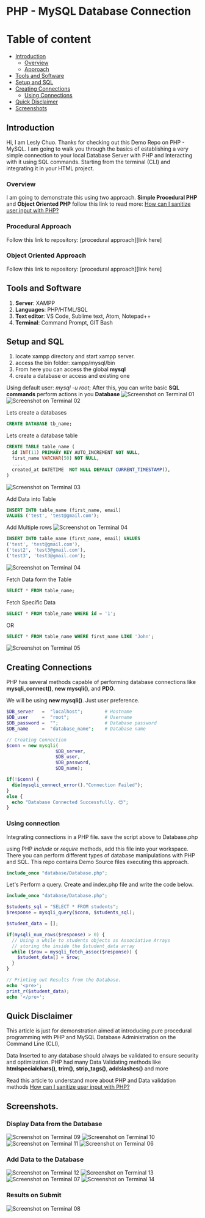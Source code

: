 # PHP - MySQL Database Connection

# Table of content

- [Introduction](#introduction)
  - [Overview](#overview)
  - [Approach](#procedural-approach)
- [Tools and Software](#tools-and-software)
- [Setup and SQL](#setup-and-sql)
- [Creating Connections](#creating-connections)
  - [Using Connections](#using-connections)
- [Quick Disclaimer](#quick-disclaimer)
- [Screenshots](#screenshots)

## Introduction

Hi, I am Lesly Chuo.
Thanks for checking out this Demo Repo on PHP - MySQL.
I am going to walk you through the basics of establishing a very simple connection to your local Database Server with PHP and Interacting with it using SQL commands. Starting from the terminal (CLI) and integrating it in your HTML project.

### Overview

I am going to demonstrate this using two approach.
**Simple Procedural PHP** and **Object Oriented PHP** follow this link to read more: [How can I sanitize user input with PHP?](https://www.geeksforgeeks.org/differences-between-procedural-and-object-oriented-programming/)

### Procedural Approach

Follow this link to repository: [procedural approach][link here]

### Object Oriented Approach

Follow this link to repository: [procedural approach][link here]

## Tools and Software

1. **Server**: XAMPP
2. **Languages**: PHP/HTML/SQL
3. **Text editor**: VS Code, Sublime text, Atom, Notepad++
4. **Terminal**: Command Prompt, GIT Bash

## Setup and SQL

1. locate xampp directory and start xampp server.
2. access the bin folder: xampp/mysql/bin
3. From here you can access the global **mysql**
4. create a database or access and existing one

Using default user: _mysql -u root_;
After this, you can write basic **SQL commands** perform actions in you **Database**
![Screenshot on Terminal 01](./screenshots/01.PNG)
![Screenshot on Terminal 02](./screenshots/02.PNG)

Lets create a databases

```SQL
CREATE DATABASE tb_name;
```

Lets create a database table

```SQL
CREATE TABLE table_name (
  id INT(11) PRIMARY KEY AUTO_INCREMENT NOT NULL,
  first_name VARCHAR(50) NOT NULL,
  ....
  created_at DATETIME  NOT NULL DEFAULT CURRENT_TIMESTAMP(),
)
```

![Screenshot on Terminal 03](./screenshots/03.PNG)

Add Data into Table

```SQL
INSERT INTO table_name (first_name, email)
VALUES ('test', 'test@gmail.com');
```

Add Multiple rows
![Screenshot on Terminal 04](./screenshots/04.PNG)

```SQL
INSERT INTO table_name (first_name, email) VALUES
('test', 'test@gmail.com'),
('test2', 'test3@gmail.com'),
('test3', 'test3@gmail.com');
```

![Screenshot on Terminal 04](./screenshots/04.PNG)

Fetch Data form the Table

```SQL
SELECT * FROM table_name;
```

Fetch Specific Data

```SQL
SELECT * FROM table_name WHERE id = '1';
```

OR

```SQL
SELECT * FROM table_name WHERE first_name LIKE 'John';
```

![Screenshot on Terminal 05](./screenshots/05.PNG)

## Creating Connections

PHP has several methods capable of performing database connections like **mysqli_connect()**, **new mysqli()**, and **PDO**.

We will be using **new mysqli()**. Just user preference.

```PHP
$DB_server   =  "localhost";        # Hostname
$DB_user     =  "root";             # Username
$DB_password =  "";                 # Database password
$DB_name     =  "database_name";    # Database name

// Creating Connection
$conn = new mysqli(
                  $DB_server,
                  $DB_user,
                  $DB_password,
                  $DB_name);

if(!$conn) {
  die(mysqli_connect_error()."Connection Failed");
}
else {
  echo "Database Connected Successfully. 😍";
}
```

### Using connection

Integrating connections in a PHP file. save the script above to Database.php

using PHP _include_ or _require_ methods, add this file into your workspace. There you can perform different types of database manipulations with PHP and SQL. This repo contains Demo Source files executing this approach.

```PHP
include_once "database/Database.php";
```

Let's Perform a query.
Create and index.php file and write the code below.

```PHP
include_once "database/Database.php";

$students_sql = "SELECT * FROM students";
$response = mysqli_query($conn, $students_sql);

$student_data = [];

if(mysqli_num_rows($response) > 0) {
  // Using a while to students objects as Associative Arrays
  // storing the inside the $student_data array
  while ($row = mysqli_fetch_assoc($response)) {
    $student_data[] = $row;
  }
}

// Printing out Results from the Database.
echo '<pre>';
print_r($student_data);
echo '</pre>';
```

## Quick Disclaimer

This article is just for demonstration aimed at introducing pure procedural programming with PHP and MySQL Database Administration on the Command Line (CLI),

Data Inserted to any database should always be validated to ensure security and optimization. PHP had many Data Validating methods like **htmlspecialchars()**, **trim()**, **strip_tags()**, **addslashes()** and more

Read this article to understand more about PHP and Data validation methods [How can I sanitize user input with PHP?](https://www.w3docs.com/snippets/php/how-can-i-sanitize-user-input-with-php.html)

## Screenshots.

### Display Data from the Database

![Screenshot on Terminal 09](./screenshots/09.PNG)
![Screenshot on Terminal 10](./screenshots/10.PNG)
![Screenshot on Terminal 11](./screenshots/11.PNG)
![Screenshot on Terminal 06](./screenshots/06.PNG)

### Add Data to the Database

![Screenshot on Terminal 12](./screenshots/12.PNG)
![Screenshot on Terminal 13](./screenshots/13.PNG)
![Screenshot on Terminal 07](./screenshots/07.PNG)
![Screenshot on Terminal 14](./screenshots/14.PNG)

### Results on Submit

![Screenshot on Terminal 08](./screenshots/08.PNG)
